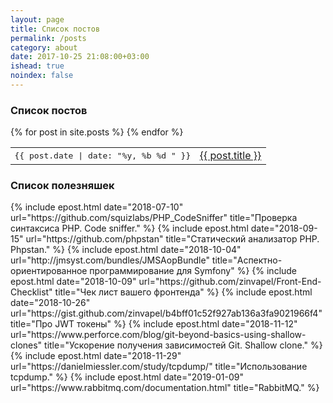 ```yaml
---
layout: page
title: Список постов
permalink: /posts
category: about
date: 2017-10-25 21:08:00+03:00
ishead: true
noindex: false
---
```


### Список постов
<table style="border-collapse: collapse; border: none;">
{% for post in site.posts %}
  <tr>
    <td style="font-family: monospace;">{{ post.date | date: "%y, %b %d " }}</td>
    <td><a style="border: none !important;" href="{{ post.url | absolute_url }}">{{ post.title }}</a></td>
  </tr>
{% endfor %}
</table>

### Список полезняшек
<table style="border-collapse: collapse; border: none;">
{% include epost.html date="2018-07-10" url="https://github.com/squizlabs/PHP_CodeSniffer" title="Проверка синтаксиса PHP. Code sniffer." %}
{% include epost.html date="2018-09-15" url="https://github.com/phpstan" title="Статический анализатор PHP. Phpstan." %}
{% include epost.html date="2018-10-04" url="http://jmsyst.com/bundles/JMSAopBundle" title="Аспектно-ориентированное программирование для Symfony" %}
{% include epost.html date="2018-10-09" url="https://github.com/zinvapel/Front-End-Checklist" title="Чек лист вашего фронтенда" %}
{% include epost.html date="2018-10-26" url="https://gist.github.com/zinvapel/b4bff01c52f927ab136a3fa9021966f4" title="Про JWT токены" %}
{% include epost.html date="2018-11-12" url="https://www.perforce.com/blog/git-beyond-basics-using-shallow-clones" title="Ускорение получения зависимостей Git. Shallow clone." %}
{% include epost.html date="2018-11-29" url="https://danielmiessler.com/study/tcpdump/" title="Использование tcpdump." %}
{% include epost.html date="2019-01-09" url="https://www.rabbitmq.com/documentation.html" title="RabbitMQ." %}
</table>
